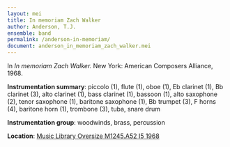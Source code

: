 ```yaml
---
layout: mei
title: In memoriam Zach Walker
author: Anderson, T.J.
ensemble: band 
permalink: /anderson-in-memoriam/
document: anderson_in_memoriam_zach_walker.mei
---
```


In *In memoriam Zach Walker.* New York: American Composers Alliance, 1968.

**Instrumentation summary**: piccolo (1), flute (1), oboe (1), Eb clarinet (1), Bb clarinet (3), alto clarinet (1), bass clarinet (1), bassoon (1), alto saxophone (2), tenor saxophone (1), baritone saxophone (1), Bb trumpet (3), F horns (4), baritone horn (1), trombone (3), tuba, snare drum 

**Instrumentation group**: woodwinds, brass, percussion

**Location**: <a href="https://tufts-primo.hosted.exlibrisgroup.com/permalink/f/bnf7qa/01TUN_ALMA21104821390003851" target="_blank">Music Library Oversize M1245.A52 I5 1968</a>
